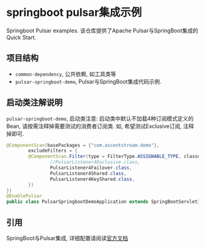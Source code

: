 # springboot pulsar集成示例
Springboot Pulsar examples. 该仓库提供了Apache Pulsar与SpringBoot集成的Quick Start.

## 项目结构
- `common-dependency`, 公共依赖, 如工具类等
- `pulsar-springboot-demo`, Pulsar与SpringBoot集成代码示例.


## 启动类注解说明
`pulsar-springboot-demo`, 启动类注意: 启动类中默认不加载4种订阅模式定义的Bean, 请按需注释掉需要测试的消费者订阅类. 如, 希望测试Exclusive订阅, 注释掉即可.
```java
@ComponentScan(basePackages = {"com.ascentstream.demo"},
        excludeFilters = {
        @ComponentScan.Filter(type = FilterType.ASSIGNABLE_TYPE, classes = {
                //PulsarListener4Exclusive.class,
                PulsarListener4Failover.class,
                PulsarListener4Shared.class,
                PulsarListener4KeyShared.class,
        })
})
@EnablePulsar
public class PulsarSpringbootDemoApplication extends SpringBootServletInitializer
```

## 引用
SpringBoot与Pulsar集成, 详细配置请阅读[官方文档](https://docs.spring.io/spring-pulsar/reference/reference/pulsar.html)
